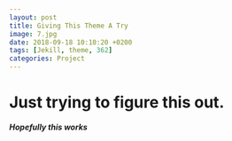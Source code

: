 ```yaml
---
layout: post
title: Giving This Theme A Try
image: 7.jpg
date: 2018-09-18 10:10:20 +0200
tags: [Jekill, theme, 362]
categories: Project
---
```


# Just trying to figure this out.

***Hopefully this works***
